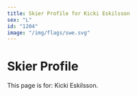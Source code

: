 ```yaml
---
title: Skier Profile for Kicki Eskilsson
sex: "L"
id: "1204"
image: "/img/flags/swe.svg" 
---
```


# Skier Profile

This page is for: Kicki Eskilsson.
    